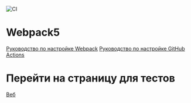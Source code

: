 ![CI](https://github.com/eugeshha/working-env/actions/workflows/web.yml/badge.svg)

# Webpack5

[Руководство по настройке Webpack](https://webpack.js.org/guides/)
[Руководство по настройке GitHub Actions](https://docs.github.com/en/actions/quickstart)


# Перейти на страницу для тестов

[Веб](https://eugeshha.github.io/working-env/)